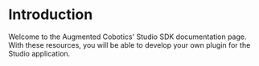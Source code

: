 # Introduction

Welcome to the Augmented Cobotics' Studio SDK documentation page.
With these resources, you will be able to develop your own plugin for the Studio application.